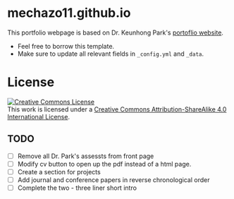 # mechazo11.github.io

This portfolio webpage is based on Dr. Keunhong Park's [portoflio website](https://github.com/keunhong/keunhong.github.io).

- Feel free to borrow this template.
- Make sure to update all relevant fields in `_config.yml` and `_data`.

# License
<a rel="license" href="http://creativecommons.org/licenses/by-sa/4.0/"><img alt="Creative Commons License" style="border-width:0" src="https://i.creativecommons.org/l/by-sa/4.0/88x31.png" /></a><br />This work is licensed under a <a rel="license" href="http://creativecommons.org/licenses/by-sa/4.0/">Creative Commons Attribution-ShareAlike 4.0 International License</a>.


## TODO

* [ ] Remove all Dr. Park's assessts from front page
* [ ] Modify cv button to open up the pdf instead of a html page.
* [ ] Create a section for projects
* [ ] Add journal and conference papers in reverse chronological order
* [ ] Complete the two - three liner short intro